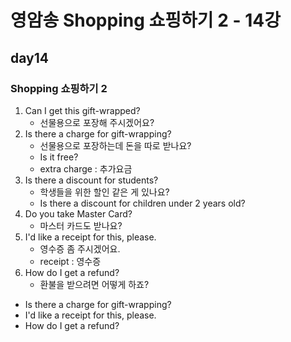 # 영암송 Shopping 쇼핑하기 2 - 14강
## day14

### Shopping 쇼핑하기 2

1.  Can I get this gift-wrapped?
	- 선물용으로 포장해 주시겠어요?
2. Is there a charge for gift-wrapping?
	- 선물용으로 포장하는데 돈을 따로 받나요?
	- Is it free?
	- extra charge : 추가요금
3. Is there a discount for students?
	- 학생들을 위한 할인 같은 게 있나요?
 	- Is there a discount for children under 2 years old?
4. Do you take Master Card?
	- 마스터 카드도 받나요?
5. I'd like a receipt for this, please.
	- 영수증 좀 주시겠어요.
	- receipt : 영수증
6. How do I get a refund?
	- 환불을 받으려면 어떻게 하죠?


- Is there a charge for gift-wrapping?
- I'd like a receipt for this, please.
- How do I get a refund?